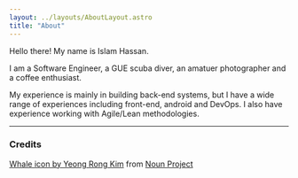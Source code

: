 ```yaml
---
layout: ../layouts/AboutLayout.astro
title: "About"
---
```


Hello there!
My name is Islam Hassan.

I am a Software Engineer, a GUE scuba diver, an amatuer photographer and a coffee enthusiast.

My experience is mainly in building back-end systems, but I have a wide range of experiences including front-end, android and DevOps. I also have experience working with Agile/Lean methodologies.

---

### Credits

[Whale icon by Yeong Rong Kim](https://thenounproject.com/icon/whale-1212947/) from [Noun Project](https://thenounproject.com/browse/icons/term/whale/)
